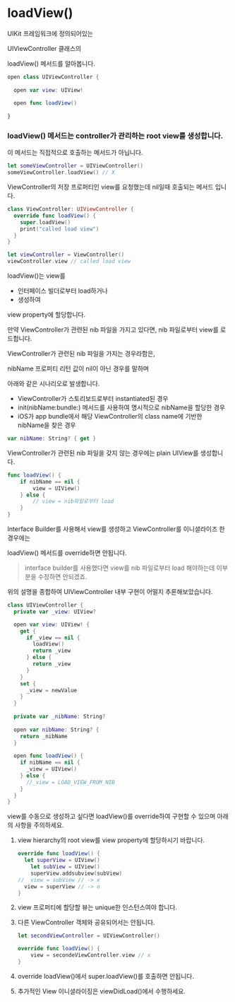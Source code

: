 # loadView()

UIKit 프레임워크에 정의되어있는

UIViewController 클래스의

loadView() 메서드를 알아봅니다.

```swift
open class UIViewController {
  
  open var view: UIView!
  
  open func loadView()
  
}
```

### loadView() 메서드는 controller가 관리하는 root view를 **생성**합니다.

이 메서드는 직접적으로 호출하는 메서드가 아닙니다.

```swift
let someViewController = UIViewController()
someViewController.loadView() // X
```

ViewController의 저장 프로퍼티인 view를 요청했는데 nil일때 호출되는 메서드 입니다.

```swift
class ViewController: UIViewController {
  override func loadView() {
    super.loadView()
    print("called load view")
  }
}

let viewController = ViewController()
viewController.view // called load view
```

loadView()는 view를 

- 인터페이스 빌더로부터 load하거나
- 생성하여

view property에 할당합니다.

만약 ViewController가 관련된 nib 파일을 가지고 있다면, nib 파일로부터 view를 로드합니다.

ViewController가 관련된 nib 파일을 가지는 경우라함은,

nibName 프로퍼티 리턴 값이 nil이 아닌 경우를 말하며 

아래와 같은 시나리오로 발생합니다.

- ViewController가 스토리보드로부터 instantiated된 경우
- init(nibName:bundle:) 메서드를 사용하여 명시적으로 nibName을 할당한 경우
- iOS가 app bundle에서 해당 ViewController의 class name에 기반한 nibName을 찾은 경우

```swift
var nibName: String? { get }
```

ViewController가 관련된 nib 파일을 갖지 않는 경우에는 plain UIView를 생성합니다.

```swift
func loadView() {
	if nibName == nil {
		view = UIView()
	} else {
		// view = nib파일로부터 load
	}
}
```

Interface Builder를 사용해서 view를 생성하고 ViewController를 이니셜라이즈 한 경우에는 

loadView() 메서드를 override하면 안됩니다.

> interface builder를 사용했다면 view를 nib 파일로부터 load 해야하는데 이부분을 수정하면 안되겠죠.

위의 설명을 종합하여 UIViewController 내부 구현이 어떨지 추론해보았습니다.

```swift
class UIViewController {
  private var _view: UIView?

  open var view: UIView! {
    get {
      if _view == nil {
        loadView()
        return _view
      } else {
        return _view
      }
    }
    set {
      _view = newValue
    }
  }
  
  private var _nibName: String?
  
  open var nibName: String? {
    return _nibName
  }
  
  open func loadView() {
    if nibName == nil {
      _view = UIView()
    } else {
      //_view = LOAD_VIEW_FROM_NIB
    }
  }
}
```

view를 수동으로 생성하고 싶다면 loadView()를 override하여 구현할 수 있으며 아래의 사항을 주의하세요.

1. view hierarchy의 root view를 view property에 할당하시기 바랍니다.

    ```swift
    override func loadView() {
      let superView = UIView()
    	let subView = UIView()
    	superView.addsubview(subView)
    //  view = subView // -> x
      view = superView // -> o
    }
    ```

2. view 프로퍼티에 할당할 뷰는 unique한 인스턴스여야 합니다.
3. 다른 ViewController 객체와 공유되어서는 안됩니다.

    ```swift
    let secondViewController = UIViewController()

    override func loadView() {
    	view = secondeViewController.view // x
    }
    ```

4. override loadView()에서 super.loadView()를 호출하면 안됩니다.
5. 추가적인 View 이니셜라이징은 viewDidLoad()에서 수행하세요.